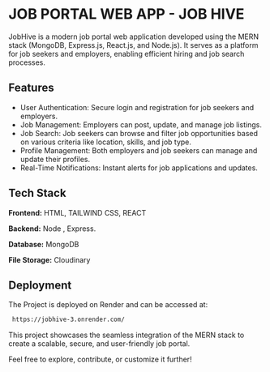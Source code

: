 # JOB PORTAL WEB APP - JOB HIVE

JobHive is a modern job portal web application developed using the MERN stack (MongoDB, Express.js, React.js, and Node.js). It serves as a platform for job seekers and employers, enabling efficient hiring and job search processes.


## Features

- User Authentication: Secure login and registration for job seekers and employers.
- Job Management: Employers can post, update, and manage job listings.
- Job Search: Job seekers can browse and filter job opportunities based on various criteria like location, skills, and job type.
- Profile Management: Both employers and job seekers can manage and update their profiles.
- Real-Time Notifications: Instant alerts for job applications and updates.



## Tech Stack

**Frontend:**  HTML, TAILWIND CSS, REACT

**Backend:**  Node , Express. 

**Database:** MongoDB

**File Storage:** Cloudinary


## Deployment

The Project is deployed on Render and can be accessed at:

```bash
 https://jobhive-3.onrender.com/
```


This project showcases the seamless integration of the MERN stack to create a scalable, secure, and user-friendly job portal.

Feel free to explore, contribute, or customize it further!
